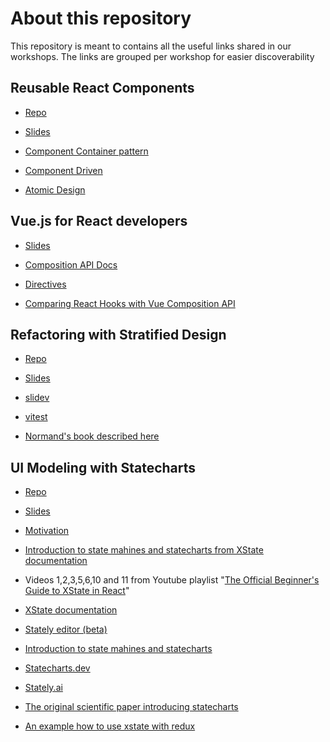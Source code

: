 # About this repository

This repository is meant to contains all the useful links shared in our workshops.
The links are grouped per workshop for easier discoverability

## Reusable React Components

* [Repo](https://github.com/KnowitJSTSGuild/reusable-react-components)

* [Slides](https://github.com/KnowitJSTSGuild/reusable-react-components/blob/develop/Reusable_react_components_cleanup.pptx)

* [Component Container pattern](https://reactpatterns.com/#container-component)

* [Component Driven](https://www.componentdriven.org/)

* [Atomic Design](https://bradfrost.com/blog/post/atomic-web-design/)

## Vue.js for React developers

* [Slides](https://xd.adobe.com/view/4a2bc58a-b5cf-45b3-ab5d-771d7ec9dd83-1f78/)

* [Composition API Docs](https://vuejs.org/api/#composition-api)

* [Directives](https://vuejs.org/api/built-in-directives.html#v-text)

* [Comparing React Hooks with Vue Composition API](https://dev.to/voluntadpear/comparing-react-hooks-with-vue-composition-api-4b32)

## Refactoring with Stratified Design

* [Repo](https://github.com/KnowitJSTSGuild/refactoring-with-stratified-design)

* [Slides](https://github.com/KnowitJSTSGuild/refactoring-with-stratified-design/blob/master/slides-export.pdf)

* [slidev](https://sli.dev)

* [vitest](https://vitest.dev)

* [Normand's book described here](https://www.manning.com/books/grokking-simplicity)

## UI Modeling with Statecharts

* [Repo](https://github.com/KnowitJSTSGuild/ui-modeling-with-statecharts)

* [Slides](https://github.com/KnowitJSTSGuild/ui-modeling-with-statecharts/blob/main/presentation/slides-export.pdf)

* [Motivation](https://dev.to/mpocock1/usestate-vs-usereducer-vs-xstate-part-1-modals-569e)

* [Introduction to state mahines and statecharts from XState documentation](https://xstate.js.org/docs/guides/introduction-to-state-machines-and-statecharts)

* Videos 1,2,3,5,6,10 and 11 from Youtube playlist "[The Official Beginner's Guide to XState in React](https://www.youtube.com/playlist?list=PLvWgkXBB3dd4ocSi17y1JmMmz7S5cV8vI)"

* [XState documentation](https://xstate.js.org/docs)

* [Stately editor (beta)](https://stately.ai/registry/new?source=landing-page)

* [Introduction to state mahines and statecharts](https://xstate.js.org/docs/guides/introduction-to-state-machines-and-statecharts)

* [Statecharts.dev](https://statecharts.dev/)

* [Stately.ai](https://stately.ai)

* [The original scientific paper introducing statecharts](http://www.inf.ed.ac.uk/teaching/courses/seoc/2005_2006/resources/statecharts.pdf)

* [An example how to use xstate with redux](https://github.com/mattpocock/redux-xstate-poc)
